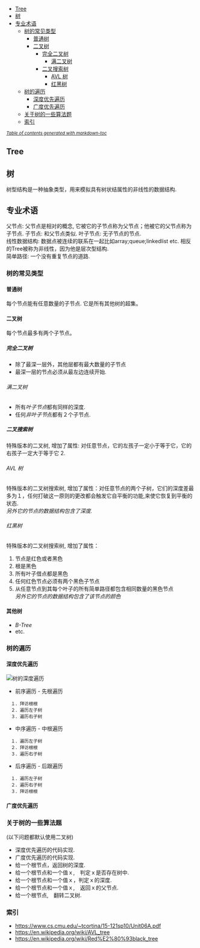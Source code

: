 - [Tree](#tree)
- [树](#-)
- [专业术语](#----)
  * [树的常见类型](#------)
    + [普通树](#---)
    + [二叉树](#---)
      - [完全二叉树](#-----)
        * [满二叉树](#----)
      - [二叉搜索树](#-----)
        * [AVL 树](#avl--)
        * [红黑树](#---)
  * [树的遍历](#----)
    + [深度优先遍历](#------)
    + [广度优先遍历](#------)
  * [关于树的一些算法题](#---------)
  * [索引](#--)

<small><i><a href='http://ecotrust-canada.github.io/markdown-toc/'>Table of contents generated with markdown-toc</a></i></small>
 
   
## Tree   
  
## 树
树型结构是一种抽象类型，用来模拟具有树状结属性的非线性的数据结构.   

## 专业术语
父节点: 父节点是相对的概念, 它被它的子节点称为父节点；他被它的父节点称为子节点.
子节点: 和父节点类似.
叶子节点: 无子节点的节点.  
线性数据结构: 数据点被连续的联系在一起比如array;queue;linkedlist etc. 相反的Tree被称为非线性，因为他是层次型结构.  
简单路径: 一个没有重复节点的道路.
  
### 树的常见类型  
#### 普通树  
每个节点能有任意数量的子节点. 它是所有其他树的超集。  

#### 二叉树  
每个节点最多有两个子节点。  
  
##### 完全二叉树    
* 除了最深一层外，其他层都有最大数量的子节点  
* 最深一层的节点必须从最左边连续开始.
  
###### 满二叉树  
* 所有*叶子节点*都有同样的深度.
* 任何*非叶子节*点都有２个子节点.  

##### 二叉搜索树  
特殊版本的二叉树, 增加了属性: 对任意节点，它的左孩子一定小于等于它，它的右孩子一定大于等于它 2.   
  
###### AVL 树    
特殊版本的二叉树搜索树, 增加了属性：对任意节点的两个子树，它们的深度差最多为１，任何打破这一原则的更改都会触发它自平衡的功能,来使它恢复到平衡的状态.  
*另外它的节点的数据结构包含了深度.*

###### 红黑树  
特殊版本的二叉树搜索树, 增加了属性：  
1. 节点是红色或者黑色   
2. 根是黑色   
3. 所有叶子借点都是黑色   
4. 任何红色节点必须有两个黑色子节点   
5. 从任意节点到其每个叶子的所有简单路径都包含相同数量的黑色节点  
*另外它的节点的数据结构包含了该节点的颜色*
  
#### 其他树
* *B-Tree* 
* etc.  

### 树的遍历    

#### 深度优先遍历  
![树的深度遍历]()  
* 前序遍历 -  先根遍历  
```  
　１．拜访根根　　
　２．遍历左子树　
　３．遍历右子树　　
```

* 中序遍历 - 中根遍历  
```  
　１．遍历左子树　　
　２．拜访根根
　３．遍历右子树　　
```
* 后序遍历 - 后跟遍历  
```  
　１．遍历左子树　　
　２．遍历右子树
　３．拜访根根　　
```
#### 广度优先遍历    
  
### 关于树的一些算法题 　　
(以下问题都默认使用二叉树)  
  
* 深度优先遍历的代码实现.  
* 广度优先遍历的代码实现.
* 给一个根节点，返回树的深度.
* 给一个根节点和一个值ｘ,　判定ｘ是否存在树中.　
* 给一个根节点和一个值ｘ，判定ｘ的深度.
* 给一个根节点和一个值ｘ,　返回ｘ的父节点.  
* 给一个根节点,　翻转二叉树.

### 索引　　
* https://www.cs.cmu.edu/~tcortina/15-121sp10/Unit06A.pdf  
* https://en.wikipedia.org/wiki/AVL_tree    
* https://en.wikipedia.org/wiki/Red%E2%80%93black_tree

